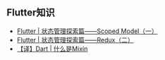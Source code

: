 
## Flutter知识
* [Flutter | 状态管理探索篇——Scoped Model（一）](https://juejin.im/post/5b97fa0d5188255c5546dcf8)
* [Flutter | 状态管理探索篇——Redux（二）](https://juejin.im/post/5ba26c086fb9a05ce57697da)
* [【译】Dart | 什么是Mixin](https://juejin.im/post/5bb204d3e51d450e4f38e2f6)
